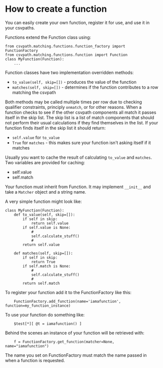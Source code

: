 
# How to create a function

You can easily create your own function, register it for use, and use it in your csvpaths.

Functions extend the Function class using:

    from csvpath.matching.functions.function_factory import FunctionFactory
    from csvpath.matching.functions.function import Function
    class MyFunction(Function):
        ...

Function classes have two implementation overridden methods:

- `to_value(self, skip=[])` - produces the value of the function
- `matches(self, skip=[])` - determines if the function contributes to a row matching the csvpath

Both methods may be called multiple times per row due to checking qualifier constraints, principly `onmatch`, or for other reasons. When a function checks to see if the other csvpath components all match it passes itself in the skip list. The skip list is a list of match components that should not perform their usual calculations if they find themselves in the list. If your function finds itself in the skip list it should return:

- `self.value` for `to_value`
- `True` for `matches` - this makes sure your function isn't asking itself if it matches

Usually you want to cache the result of calculating `to_value` and `matches`. Two variables are provided for caching:

- self.value
- self.match

Your function must inherit from Function. It may implement `__init__` and take a `Matcher` object and a string name.

A very simple function might look like:

    class MyFunction(Function):
        def to_value(self, skip=[]):
            if self in skip:
                return self.value
            if self.value is None:
                #
                self.calculate_stuff()
                #
            return self.value

        def matches(self, skip=[]):
            if self in skip:
                return True
            if self.match is None:
                #
                self.calculate_stuff()
                #
            return self.match

To register your function add it to the FunctionFactory like this:

        FunctionFactory.add_function(name='iamafunction', function=my_function_instance)

To use your function do something like:

        $test[*][ @t = iamafunction() ]

Behind the scenes an instance of your function will be retrieved with:

        f = FunctionFactory.get_function(matcher=None, name="iamafunction")

The name you set on FunctionFactory must match the name passed in when a function is requested.

